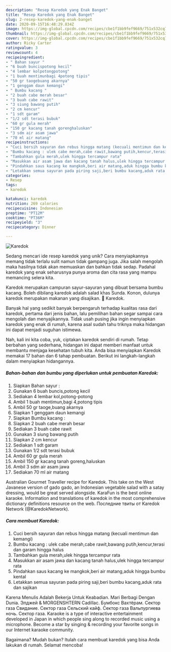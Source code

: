 ```yaml
---
description: "Resep Karedok yang Enak Banget"
title: "Resep Karedok yang Enak Banget"
slug: 2-resep-karedok-yang-enak-banget
date: 2020-09-15T16:48:29.834Z
image: https://img-global.cpcdn.com/recipes/cbe1f1bb9fef9669/751x532cq70/karedok-foto-resep-utama.jpg
thumbnail: https://img-global.cpcdn.com/recipes/cbe1f1bb9fef9669/751x532cq70/karedok-foto-resep-utama.jpg
cover: https://img-global.cpcdn.com/recipes/cbe1f1bb9fef9669/751x532cq70/karedok-foto-resep-utama.jpg
author: Ricky Carter
ratingvalue: 3
reviewcount: 4
recipeingredient:
- " Bahan sayur "
- "6 buah buncispotong kecil"
- "4 lembar kolpotongpotong"
- "1 buah mentimunbagi 4potong tipis"
- "50 gr taogebuang akarnya"
- "1 genggam daun kemangi"
- " Bumbu kacang "
- "2 buah cabe merah besar"
- "3 buah cabe rawit"
- "3 siung bawang putih"
- "2 cm kencur"
- "1 sdt garam"
- "1/2 sdt terasi bubuk"
- "60 gr gula merah"
- "150 gr kacang tanah gorenghaluskan"
- "3 sdm air asam jawa"
- "70 ml air matang"
recipeinstructions:
- "Cuci bersih sayuran dan rebus hingga matang (kecuali mentimun dan kemangi)"
- "Bumbu kacang : ulek cabe merah,cabe rawit,bawang putih,kencur,terasi dan garam hingga halus"
- "Tambahkan gula merah,ulek hingga tercampur rata"
- "Masukkan air asam jawa dan kacang tanah halus,ulek hingga tercampur rata"
- "Pindahkan saus kacang ke mangkok,beri air matang,aduk hingga bumbu kental"
- "Letakkan semua sayuran pada piring saji,beri bumbu kacang,aduk rata dan sajikan"
categories:
- Resep
tags:
- karedok

katakunci: karedok 
nutrition: 269 calories
recipecuisine: Indonesian
preptime: "PT12M"
cooktime: "PT36M"
recipeyield: "3"
recipecategory: Dinner

---
```



![Karedok](https://img-global.cpcdn.com/recipes/cbe1f1bb9fef9669/751x532cq70/karedok-foto-resep-utama.jpg)

Sedang mencari ide resep karedok yang unik? Cara menyiapkannya memang tidak terlalu sulit namun tidak gampang juga. Jika salah mengolah maka hasilnya tidak akan memuaskan dan bahkan tidak sedap. Padahal karedok yang enak seharusnya punya aroma dan cita rasa yang mampu memancing selera kita.

Karedok merupakan campuran sayur-sayuran yang dibuat bersama bumbu kacang. Boleh dibilang karedok adalah salad khas Sunda. Konon, dulunya karedok merupakan makanan yang disajikan. 🎦 Karedok.

Banyak hal yang sedikit banyak berpengaruh terhadap kualitas rasa dari karedok, pertama dari jenis bahan, lalu pemilihan bahan segar sampai cara mengolah dan menyajikannya. Tidak usah pusing jika ingin menyiapkan karedok yang enak di rumah, karena asal sudah tahu triknya maka hidangan ini dapat menjadi suguhan istimewa.


Nah, kali ini kita coba, yuk, ciptakan karedok sendiri di rumah. Tetap berbahan yang sederhana, hidangan ini dapat memberi manfaat untuk membantu menjaga kesehatan tubuh kita. Anda bisa menyiapkan Karedok memakai 17 bahan dan 6 tahap pembuatan. Berikut ini langkah-langkah dalam menyiapkan hidangannya.

<!--inarticleads1-->

##### Bahan-bahan dan bumbu yang diperlukan untuk pembuatan Karedok:

1. Siapkan  Bahan sayur :
1. Gunakan 6 buah buncis,potong kecil
1. Sediakan 4 lembar kol,potong-potong
1. Ambil 1 buah mentimun,bagi 4,potong tipis
1. Ambil 50 gr taoge,buang akarnya
1. Siapkan 1 genggam daun kemangi
1. Siapkan  Bumbu kacang :
1. Siapkan 2 buah cabe merah besar
1. Sediakan 3 buah cabe rawit
1. Gunakan 3 siung bawang putih
1. Siapkan 2 cm kencur
1. Sediakan 1 sdt garam
1. Gunakan 1/2 sdt terasi bubuk
1. Ambil 60 gr gula merah
1. Ambil 150 gr kacang tanah goreng,haluskan
1. Ambil 3 sdm air asam jawa
1. Sediakan 70 ml air matang


Australian Gourmet Traveller recipe for Karedok. This take on the West Javanese version of gado gado, an Indonesian vegetable salad with a satay dressing, would be great served alongside. KaraFun is the best online karaoke. Information and translations of karedok in the most comprehensive dictionary definitions resource on the web. Последние твиты от Karedok Network (@KaredokNetwork). 

<!--inarticleads2-->

##### Cara membuat Karedok:

1. Cuci bersih sayuran dan rebus hingga matang (kecuali mentimun dan kemangi)
1. Bumbu kacang : ulek cabe merah,cabe rawit,bawang putih,kencur,terasi dan garam hingga halus
1. Tambahkan gula merah,ulek hingga tercampur rata
1. Masukkan air asam jawa dan kacang tanah halus,ulek hingga tercampur rata
1. Pindahkan saus kacang ke mangkok,beri air matang,aduk hingga bumbu kental
1. Letakkan semua sayuran pada piring saji,beri bumbu kacang,aduk rata dan sajikan


Karena Menulis Adalah Bekerja Untuk Keabadian. Mari Berbagi Dengan Dunia. Элджей &amp; MORGENSHTERN Cadillac. Бумбокс Вахтёрам. Сектор газа Свидание. Сектор газа Сельский кайф. Сектор газа Вальпургиева ночь. Сектор газа. Karaoke is a type of interactive entertainment developed in Japan in which people sing along to recorded music using a microphone. Become a star by singing &amp; recording your favorite songs in our Internet karaoke community. 

Bagaimana? Mudah bukan? Itulah cara membuat karedok yang bisa Anda lakukan di rumah. Selamat mencoba!
